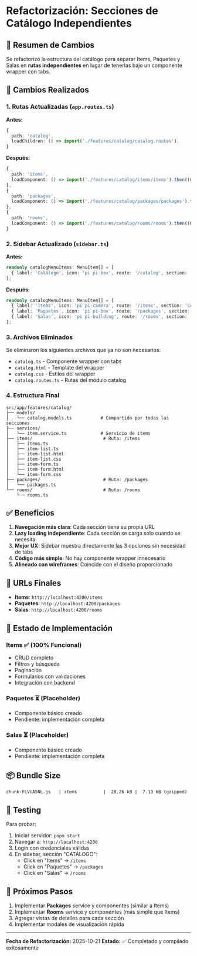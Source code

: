 # Refactorización: Secciones de Catálogo Independientes

## 📝 Resumen de Cambios

Se refactorizó la estructura del catálogo para separar Items, Paquetes y Salas en **rutas independientes** en lugar de tenerlas bajo un componente wrapper con tabs.

## 🔄 Cambios Realizados

### 1. Rutas Actualizadas (`app.routes.ts`)

**Antes:**
```typescript
{
  path: 'catalog',
  loadChildren: () => import('./features/catalog/catalog.routes'),
}
```

**Después:**
```typescript
{
  path: 'items',
  loadComponent: () => import('./features/catalog/items/items').then((m) => m.ItemsComponent),
},
{
  path: 'packages',
  loadComponent: () => import('./features/catalog/packages/packages').then((m) => m.PackagesComponent),
},
{
  path: 'rooms',
  loadComponent: () => import('./features/catalog/rooms/rooms').then((m) => m.RoomsComponent),
}
```

### 2. Sidebar Actualizado (`sidebar.ts`)

**Antes:**
```typescript
readonly catalogMenuItems: MenuItem[] = [
  { label: 'Catálogo', icon: 'pi pi-box', route: '/catalog', section: 'CATÁLOGO' }
];
```

**Después:**
```typescript
readonly catalogMenuItems: MenuItem[] = [
  { label: 'Items', icon: 'pi pi-camera', route: '/items', section: 'CATÁLOGO' },
  { label: 'Paquetes', icon: 'pi pi-box', route: '/packages', section: 'CATÁLOGO' },
  { label: 'Salas', icon: 'pi pi-building', route: '/rooms', section: 'CATÁLOGO' }
];
```

### 3. Archivos Eliminados

Se eliminaron los siguientes archivos que ya no son necesarios:
- `catalog.ts` - Componente wrapper con tabs
- `catalog.html` - Template del wrapper
- `catalog.css` - Estilos del wrapper
- `catalog.routes.ts` - Rutas del módulo catalog

### 4. Estructura Final

```
src/app/features/catalog/
├── models/
│   └── catalog.models.ts           # Compartido por todas las secciones
├── services/
│   └── item.service.ts             # Servicio de items
├── items/                           # Ruta: /items
│   ├── items.ts
│   ├── item-list.ts
│   ├── item-list.html
│   ├── item-list.css
│   ├── item-form.ts
│   ├── item-form.html
│   └── item-form.css
├── packages/                        # Ruta: /packages
│   └── packages.ts
└── rooms/                           # Ruta: /rooms
    └── rooms.ts
```

## ✅ Beneficios

1. **Navegación más clara**: Cada sección tiene su propia URL
2. **Lazy loading independiente**: Cada sección se carga solo cuando se necesita
3. **Mejor UX**: Sidebar muestra directamente las 3 opciones sin necesidad de tabs
4. **Código más simple**: No hay componente wrapper innecesario
5. **Alineado con wireframes**: Coincide con el diseño proporcionado

## 🎯 URLs Finales

- **Items**: `http://localhost:4200/items`
- **Paquetes**: `http://localhost:4200/packages`
- **Salas**: `http://localhost:4200/rooms`

## 🚀 Estado de Implementación

### Items ✅ (100% Funcional)
- CRUD completo
- Filtros y búsqueda
- Paginación
- Formularios con validaciones
- Integración con backend

### Paquetes ⏳ (Placeholder)
- Componente básico creado
- Pendiente: implementación completa

### Salas ⏳ (Placeholder)
- Componente básico creado
- Pendiente: implementación completa

## 📦 Bundle Size

```
chunk-FLVUA5NL.js   | items          |  28.26 kB |  7.13 kB (gzipped)
```

## 🧪 Testing

Para probar:

1. Iniciar servidor: `pnpm start`
2. Navegar a: `http://localhost:4200`
3. Login con credenciales válidas
4. En sidebar, sección "CATÁLOGO":
   - Click en "Items" → `/items`
   - Click en "Paquetes" → `/packages`
   - Click en "Salas" → `/rooms`

## 📝 Próximos Pasos

1. Implementar **Packages** service y componentes (similar a Items)
2. Implementar **Rooms** service y componentes (más simple que Items)
3. Agregar vistas de detalles para cada sección
4. Implementar modales de visualización rápida

---

**Fecha de Refactorización:** 2025-10-21
**Estado:** ✅ Completado y compilado exitosamente

